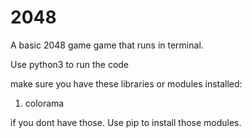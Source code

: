 # 2048
A basic  2048 game game that runs in terminal. 

Use python3 to run the code

make sure you have these libraries or modules installed:
1. colorama


if you dont have those. Use pip to install those modules.

